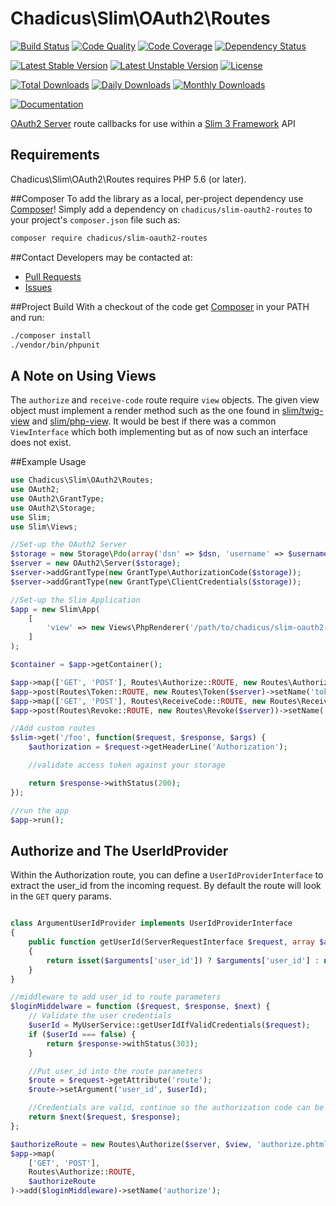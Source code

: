 # Chadicus\Slim\OAuth2\Routes

[![Build Status](https://travis-ci.org/chadicus/slim-oauth2-routes.svg?branch=master)](https://travis-ci.org/chadicus/slim-oauth2-routes)
[![Code Quality](https://scrutinizer-ci.com/g/chadicus/slim-oauth2-routes/badges/quality-score.png?b=master)](https://scrutinizer-ci.com/g/chadicus/slim-oauth2-routes/?branch=master)
[![Code Coverage](https://coveralls.io/repos/github/chadicus/slim-oauth2-routes/badge.svg?branch=master)](https://coveralls.io/github/chadicus/slim-oauth2-routes?branch=master)
[![Dependency Status](https://www.versioneye.com/user/projects/58445b006f3ee40b0679ab80/badge.svg?style=flat)](https://www.versioneye.com/user/projects/58445b006f3ee40b0679ab80)

[![Latest Stable Version](https://poser.pugx.org/chadicus/slim-oauth2-routes/v/stable)](https://packagist.org/packages/chadicus/slim-oauth2-routes)
[![Latest Unstable Version](https://poser.pugx.org/chadicus/slim-oauth2-routes/v/unstable)](https://packagist.org/packages/chadicus/slim-oauth2-routes)
[![License](https://poser.pugx.org/chadicus/slim-oauth2-routes/license)](https://packagist.org/packages/chadicus/slim-oauth2-routes)

[![Total Downloads](https://poser.pugx.org/chadicus/slim-oauth2-routes/downloads)](https://packagist.org/packages/chadicus/slim-oauth2-routes)
[![Daily Downloads](https://poser.pugx.org/chadicus/slim-oauth2-routes/d/daily)](https://packagist.org/packages/chadicus/slim-oauth2-routes)
[![Monthly Downloads](https://poser.pugx.org/chadicus/slim-oauth2-routes/d/monthly)](https://packagist.org/packages/chadicus/slim-oauth2-routes)

[![Documentation](https://img.shields.io/badge/reference-phpdoc-blue.svg?style=flat)](http://pholiophp.org/chadicus/slim-oauth2-routes)

[OAuth2 Server](http://bshaffer.github.io/oauth2-server-php-docs/) route callbacks for use within a [Slim 3 Framework](http://www.slimframework.com/) API

## Requirements

Chadicus\Slim\OAuth2\Routes requires PHP 5.6 (or later).

##Composer
To add the library as a local, per-project dependency use [Composer](http://getcomposer.org)! Simply add a dependency on
`chadicus/slim-oauth2-routes` to your project's `composer.json` file such as:

```sh
composer require chadicus/slim-oauth2-routes
```

##Contact
Developers may be contacted at:

 * [Pull Requests](https://github.com/chadicus/slim-oauth2-routes/pulls)
 * [Issues](https://github.com/chadicus/slim-oauth2-routes/issues)

##Project Build
With a checkout of the code get [Composer](http://getcomposer.org) in your PATH and run:

```sh
./composer install
./vendor/bin/phpunit
```

## A Note on Using Views
The `authorize` and `receive-code` route require `view` objects. The given view object must implement a render method such as the one found in [slim/twig-view](https://github.com/slimphp/Twig-View/blob/master/src/Twig.php#L103) and [slim/php-view](https://github.com/slimphp/PHP-View/blob/master/src/PhpRenderer.php#L64). It would be best if there was a common `ViewInterface` which both implementing but as of now such an interface does not exist.

##Example Usage
```php
use Chadicus\Slim\OAuth2\Routes;
use OAuth2;
use OAuth2\GrantType;
use OAuth2\Storage;
use Slim;
use Slim\Views;

//Set-up the OAuth2 Server
$storage = new Storage\Pdo(array('dsn' => $dsn, 'username' => $username, 'password' => $password));
$server = new OAuth2\Server($storage);
$server->addGrantType(new GrantType\AuthorizationCode($storage));
$server->addGrantType(new GrantType\ClientCredentials($storage));

//Set-up the Slim Application
$app = new Slim\App(
    [
        'view' => new Views\PhpRenderer('/path/to/chadicus/slim-oauth2-routes/templates'),
    ]
);

$container = $app->getContainer();

$app->map(['GET', 'POST'], Routes\Authorize::ROUTE, new Routes\Authorize($server, $container['view']))->setName('authorize');
$app->post(Routes\Token::ROUTE, new Routes\Token($server)->setName('token');
$app->map(['GET', 'POST'], Routes\ReceiveCode::ROUTE, new Routes\ReceiveCode($server, $container['view']))->setName('receive-code');
$app->post(Routes\Revoke::ROUTE, new Routes\Revoke($server))->setName('revoke');

//Add custom routes
$slim->get('/foo', function($request, $response, $args) {
    $authorization = $request->getHeaderLine('Authorization');

    //validate access token against your storage

    return $response->withStatus(200);
});

//run the app
$app->run();
```
## Authorize and The UserIdProvider
Within the Authorization route, you can define a  `UserIdProviderInterface` to extract the user_id from the incoming request. By default the
route will look in the `GET` query params.

```php

class ArgumentUserIdProvider implements UserIdProviderInterface
{
	public function getUserId(ServerRequestInterface $request, array $arguments)
	{
		return isset($arguments['user_id']) ? $arguments['user_id'] : null;
	}
}

//middleware to add user_id to route parameters
$loginMiddelware = function ($request, $response, $next) {
	// Validate the user credentials
	$userId = MyUserService::getUserIdIfValidCredentials($request);
	if ($userId === false) {
		return $response->withStatus(303);
	}

	//Put user_id into the route parameters
	$route = $request->getAttribute('route');
	$route->setArgument('user_id', $userId);

	//Credentials are valid, continue so the authorization code can be sent to the clients callback_uri
	return $next($request, $response);
};

$authorizeRoute = new Routes\Authorize($server, $view, 'authorize.phtml', new ArgumentUserIdProvider());
$app->map(
	['GET', 'POST'],
	Routes\Authorize::ROUTE,
	$authorizeRoute
)->add($loginMiddleware)->setName('authorize');
```
